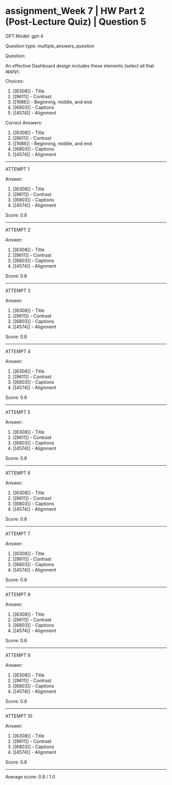# assignment_Week 7 | HW Part 2 (Post-Lecture Quiz) | Question 5

GPT Model: gpt-4

Question type: multiple_answers_question

Question:
<div><p>An effective Dashboard design includes these elements (select all that apply):</p></div>

Choices:
1. [[6308]] - Title
2. [[9611]] - Contrast
3. [[1686]] - Beginning, middle, and end
4. [[6803]] - Captions
5. [[4574]] - Alignment

Correct Answers:
1. [[6308]] - Title
2. [[9611]] - Contrast
3. [[1686]] - Beginning, middle, and end
4. [[6803]] - Captions
5. [[4574]] - Alignment

****************************************

ATTEMPT 1

Answer: 
1. [[6308]] - Title
2. [[9611]] - Contrast
4. [[6803]] - Captions
5. [[4574]] - Alignment

Score: 0.8

--------------------

ATTEMPT 2

Answer: 
1. [[6308]] - Title
2. [[9611]] - Contrast
4. [[6803]] - Captions
5. [[4574]] - Alignment

Score: 0.8

--------------------

ATTEMPT 3

Answer: 
1. [[6308]] - Title
2. [[9611]] - Contrast
4. [[6803]] - Captions
5. [[4574]] - Alignment

Score: 0.8

--------------------

ATTEMPT 4

Answer: 
1. [[6308]] - Title
2. [[9611]] - Contrast
4. [[6803]] - Captions
5. [[4574]] - Alignment

Score: 0.8

--------------------

ATTEMPT 5

Answer: 
1. [[6308]] - Title
2. [[9611]] - Contrast
4. [[6803]] - Captions
5. [[4574]] - Alignment

Score: 0.8

--------------------

ATTEMPT 6

Answer: 
1. [[6308]] - Title
2. [[9611]] - Contrast
4. [[6803]] - Captions
5. [[4574]] - Alignment

Score: 0.8

--------------------

ATTEMPT 7

Answer:
1. [[6308]] - Title
2. [[9611]] - Contrast
4. [[6803]] - Captions
5. [[4574]] - Alignment

Score: 0.8

--------------------

ATTEMPT 8

Answer: 
1. [[6308]] - Title
2. [[9611]] - Contrast
4. [[6803]] - Captions
5. [[4574]] - Alignment

Score: 0.8

--------------------

ATTEMPT 9

Answer: 
1. [[6308]] - Title
2. [[9611]] - Contrast
4. [[6803]] - Captions
5. [[4574]] - Alignment

Score: 0.8

--------------------

ATTEMPT 10

Answer: 
1. [[6308]] - Title
2. [[9611]] - Contrast
4. [[6803]] - Captions
5. [[4574]] - Alignment

Score: 0.8

--------------------

Average score: 0.8 / 1.0
